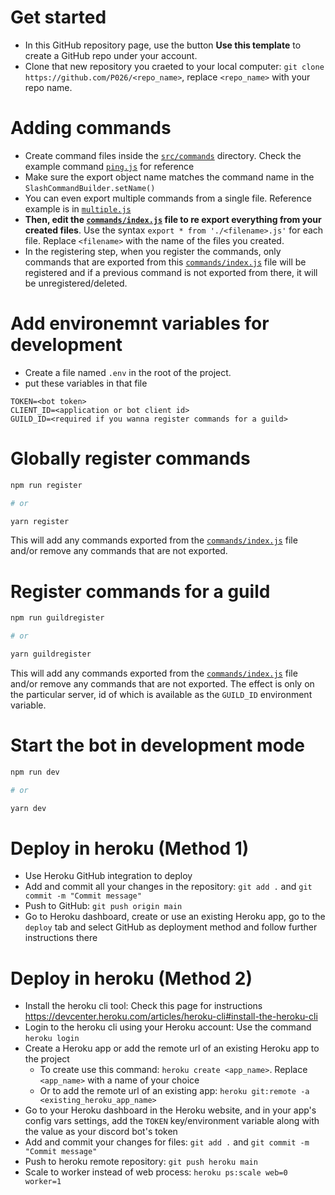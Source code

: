 # Get started
- In this GitHub repository page, use the button **Use this template** to create a GitHub repo under your account.
- Clone that new repository you craeted to your local computer: `git clone https://github.com/P026/<repo_name>`, replace `<repo_name>` with your repo name.

# Adding commands
- Create command files inside the [`src/commands`](src/commands) directory. Check the example command [`ping.js`](src/commands/ping.js) for reference
- Make sure the export object name matches the command name in the `SlashCommandBuilder.setName()`
- You can even export multiple commands from a single file. Reference example is in [`multiple.js`](src/commands/multiple.js)
- **Then, edit the [`commands/index.js`](src/commands/index.js) file to re export everything from your created files**. Use the syntax `export * from './<filename>.js'` for each file. Replace `<filename>` with the name of the files you created.
- In the registering step, when you register the commands, only commands that are exported from this [`commands/index.js`](src/commands/index.js) file will be registered and if a previous command is not exported from there, it will be unregistered/deleted.

# Add environemnt variables for development
- Create a file named `.env` in the root of the project.
- put these variables in that file
```
TOKEN=<bot token>
CLIENT_ID=<application or bot client id>
GUILD_ID=<required if you wanna register commands for a guild>
```

# Globally register commands
```sh
npm run register

# or

yarn register
```
This will add any commands exported from the [`commands/index.js`](src/commands/index.js) file and/or remove any commands that are not exported.

# Register commands for a guild
```sh
npm run guildregister

# or

yarn guildregister
```
This will add any commands exported from the [`commands/index.js`](src/commands/index.js) file and/or remove any commands that are not exported.
The effect is only on the particular server, id of which is available as the `GUILD_ID` environment variable.

# Start the bot in development mode
```sh
npm run dev

# or

yarn dev
```

# Deploy in heroku (Method 1)
- Use Heroku GitHub integration to deploy
- Add and commit all your changes in the repository: `git add .` and `git commit -m "Commit message"`
- Push to GitHub: `git push origin main`
- Go to Heroku dashboard, create or use an existing Heroku app, go to the `deploy` tab and select GitHub as deployment method and follow further instructions there

# Deploy in heroku (Method 2)
- Install the heroku cli tool: Check this page for instructions https://devcenter.heroku.com/articles/heroku-cli#install-the-heroku-cli
- Login to the heroku cli using your Heroku account: Use the command `heroku login` 
- Create a Heroku app or add the remote url of an existing Heroku app to the project
  - To create use this command: `heroku create <app_name>`. Replace `<app_name>` with a name of your choice
  - Or to add the remote url of an existing app: `heroku git:remote -a <existing_heroku_app_name>`
- Go to your Heroku dashboard in the Heroku website, and in your app's config vars settings, add the `TOKEN` key/environment variable along with the value as your discord bot's token
- Add and commit your changes for files: `git add .` and `git commit -m "Commit message"`
- Push to heroku remote repository: `git push heroku main`
- Scale to worker instead of web process: `heroku ps:scale web=0 worker=1`
